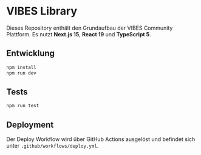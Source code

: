 # VIBES Library

Dieses Repository enthält den Grundaufbau der VIBES Community Plattform. Es nutzt **Next.js 15**, **React 19** und **TypeScript 5**.

## Entwicklung

```bash
npm install
npm run dev
```

## Tests

```bash
npm run test
```

## Deployment

Der Deploy Workflow wird über GitHub Actions ausgelöst und befindet sich unter `.github/workflows/deploy.yml`.
